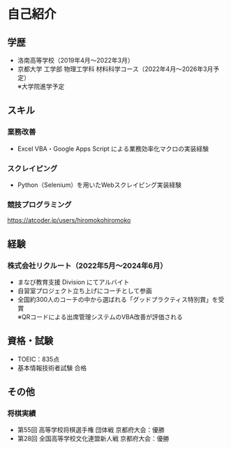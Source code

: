 # 自己紹介

## 学歴
- 洛南高等学校（2019年4月〜2022年3月）
- 京都大学 工学部 物理工学科 材料科学コース（2022年4月〜2026年3月予定）  
  ※大学院進学予定

## スキル

### 業務改善
- Excel VBA・Google Apps Script による業務効率化マクロの実装経験

### スクレイピング
- Python（Selenium）を用いたWebスクレイピング実装経験

### 競技プログラミング
https://atcoder.jp/users/hiromokohiromoko


## 経験

### 株式会社リクルート（2022年5月〜2024年6月）
- まなび教育支援 Division にてアルバイト
- 自習室プロジェクト立ち上げにコーチとして参画
- 全国約300人のコーチの中から選ばれる「グッドプラクティス特別賞」を受賞  
  ※QRコードによる出席管理システムのVBA改善が評価される

## 資格・試験
- TOEIC：835点
- 基本情報技術者試験 合格

## その他

### 将棋実績
- 第55回 高等学校将棋選手権 団体戦 京都府大会：優勝  
- 第28回 全国高等学校文化連盟新人戦 京都府大会：優勝

